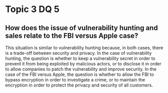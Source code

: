 # Topic 3 DQ 5
## How does the issue of vulnerability hunting and sales relate to the FBI versus Apple case?

This situation is similar to vulnerability hunting because, in both cases, there is a trade-off between security and privacy. In the case of vulnerability hunting, the question is whether to keep a vulnerability secret in order to prevent it from being exploited by malicious actors, or to disclose it in order to allow companies to patch the vulnerability and improve security. In the case of the FBI versus Apple, the question is whether to allow the FBI to bypass encryption in order to investigate a crime, or to maintain the encryption in order to protect the privacy and security of all customers.
